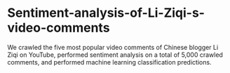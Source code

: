 # Sentiment-analysis-of-Li-Ziqi-s-video-comments

We crawled the five most popular video comments of Chinese blogger Li Ziqi on YouTube, performed sentiment analysis on a total of 5,000 crawled comments, and performed machine learning classification predictions.
